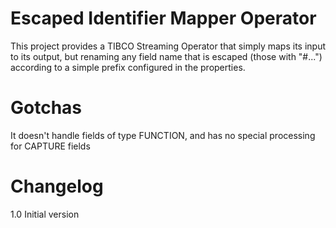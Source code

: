 # Escaped Identifier Mapper Operator

This project provides a TIBCO Streaming Operator that simply maps its input to its output, but renaming any field name that is escaped (those with "#...") according to a simple prefix configured in the properties. 


# Gotchas

It doesn't handle fields of type FUNCTION, and has no special processing for CAPTURE fields


# Changelog

1.0		Initial version
